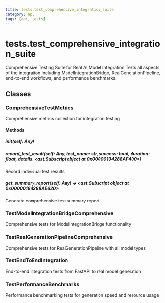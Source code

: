 ```yaml
---
title: tests.test_comprehensive_integration_suite
category: api
tags: [api, tests]
---
```


# tests.test_comprehensive_integration_suite

Comprehensive Testing Suite for Real AI Model Integration
Tests all aspects of the integration including ModelIntegrationBridge, 
RealGenerationPipeline, end-to-end workflows, and performance benchmarks.

## Classes

### ComprehensiveTestMetrics

Comprehensive metrics collection for integration testing

#### Methods

##### __init__(self: Any)



##### record_test_result(self: Any, test_name: str, success: bool, duration: float, details: <ast.Subscript object at 0x00000194288AF400>)

Record individual test results

##### get_summary_report(self: Any) -> <ast.Subscript object at 0x00000194288AE620>

Generate comprehensive test summary report

### TestModelIntegrationBridgeComprehensive

Comprehensive tests for ModelIntegrationBridge functionality

### TestRealGenerationPipelineComprehensive

Comprehensive tests for RealGenerationPipeline with all model types

### TestEndToEndIntegration

End-to-end integration tests from FastAPI to real model generation

### TestPerformanceBenchmarks

Performance benchmarking tests for generation speed and resource usage

